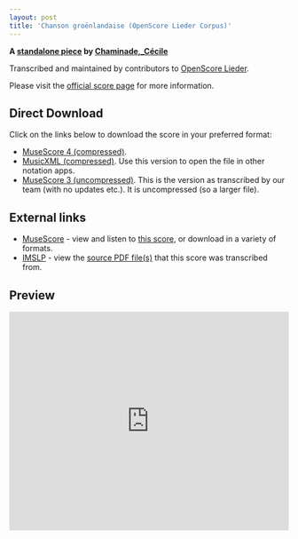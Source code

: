 ```yaml
---
layout: post
title: 'Chanson groënlandaise (OpenScore Lieder Corpus)'
---
```


__A [standalone piece](https://fourscoreandmore.org/OpenScore/Chaminade%2C_C%C3%A9cile/_/) by [Chaminade,_Cécile](https://fourscoreandmore.org/OpenScore/Chaminade%2C_C%C3%A9cile)__

Transcribed and maintained by contributors to [OpenScore Lieder].

Please visit the [official score page] for more information.

[official score page]: https://musescore.com/openscore-lieder-corpus/scores/6293357
[OpenScore Lieder]: https://musescore.com/openscore-lieder-corpus

## Direct Download

Click on the links below to download the score in your preferred format:
- [MuseScore 4 (compressed)](https://fourscoreandmore.org/OpenScore/Chaminade%2C_C%C3%A9cile/_/Chanson_gro%C3%ABnlandaise.mscz).
- [MusicXML (compressed)](https://fourscoreandmore.org/OpenScore/Chaminade%2C_C%C3%A9cile/_/Chanson_gro%C3%ABnlandaise.mxl). Use this version to open the file in other notation apps.
- [MuseScore 3 (uncompressed)](https://raw.githubusercontent.com/OpenScore/Lieder/refs/heads/main/scores/Chaminade%2C_C%C3%A9cile/_/Chanson_gro%C3%ABnlandaise/lc6293357.mscx). This is the version as transcribed by our team (with no updates etc.). It is uncompressed (so a larger file).

## External links

- [MuseScore] - view and listen to [this score][MuseScore], or download in a variety of formats.
- [IMSLP] - view the [source PDF file(s)][IMSLP] that this score was transcribed from.

[MuseScore]: https://musescore.com/score/6293357
[IMSLP]: https://imslp.org/wiki/Special:ReverseLookup/154084

## Preview

<iframe width="100%" height="394" src="https://musescore.com/openscore-lieder-corpus/scores/6293357/embed" frameborder="0" allowfullscreen allow="autoplay; fullscreen"></iframe>
